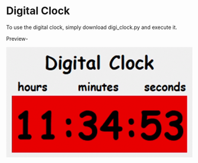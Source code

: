 # Digital Clock
To use the digital clock, simply download digi_clock.py and execute it.

Preview-

![Preview](Demo/digi_preview.gif)
